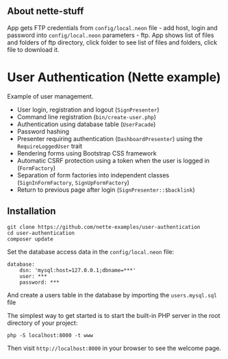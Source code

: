 About nette-stuff
-----------------

App gets FTP credentials from `config/local.neon` file - add host, login and password into `config/local.neon` parameters - ftp. App shows list
of files and folders of ftp directory, click folder to see list of files and folders, click file to download it.


User Authentication (Nette example)
===================================

Example of user management.

- User login, registration and logout (`SignPresenter`)
- Command line registration (`bin/create-user.php`)
- Authentication using database table (`UserFacade`)
- Password hashing
- Presenter requiring authentication (`DashboardPresenter`) using the `RequireLoggedUser` trait
- Rendering forms using Bootstrap CSS framework
- Automatic CSRF protection using a token when the user is logged in (`FormFactory`)
- Separation of form factories into independent classes (`SignInFormFactory`, `SignUpFormFactory`)
- Return to previous page after login (`SignPresenter::$backlink`)


Installation
------------

```shell
git clone https://github.com/nette-examples/user-authentication
cd user-authentication
composer update
```

Set the database access data in the `config/local.neon` file:

```neon
database:
	dsn: 'mysql:host=127.0.0.1;dbname=***'
	user: ***
	password: ***
```

And create a users table in the database by importing the `users.mysql.sql` file

The simplest way to get started is to start the built-in PHP server in the root directory of your project:

```shell
php -S localhost:8000 -t www
```

Then visit `http://localhost:8000` in your browser to see the welcome page.

